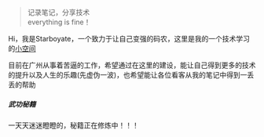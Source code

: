 > 记录笔记，分享技术  
> everything is fine！

Hi，我是Starboyate，一个致力于让自己变强的码农，这里是我的一个技术学习的[小空间](https://starboyate.github.io)

目前在广州从事着苦逼的工作，希望通过在这里的建设，能让自己得到更多的技术的提升以及人生的乐趣(先虚伪一波)，也希望能让各位看客从我的笔记中得到一丢丢的帮助



##### 武功秘籍
一天天迷迷瞪瞪的，秘籍正在修炼中！！！



